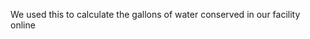 We used this to calculate the gallons of water conserved in our facility online [](http://convert-to.com/conversion/water-weight-volume/convert-us-gal-of-water-volume-to-us-cup-volume-of-water.html)
